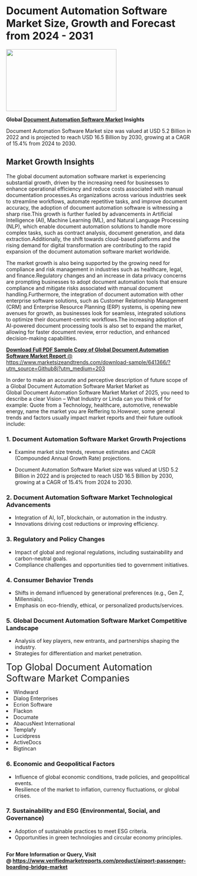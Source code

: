 <H1>Document Automation Software Market Size, Growth and Forecast from 2024 - 2031</H1><img class="aligncenter size-medium wp-image-584254" src="https://thirdeyenews.in/wp-content/uploads/2024/09/Global-Market-Research-300x168.jpeg" alt="" width="300" height="168" /><p><strong>Global&nbsp;<a href="https://www.marketsizeandtrends.com/download-sample/641366/?utm_source=Github8j?utm_medium=203">Document Automation Software Market</a> Insights</strong></p><p>Document Automation Software Market size was valued at USD 5.2 Billion in 2022 and is projected to reach USD 16.5 Billion by 2030, growing at a CAGR of 15.4% from 2024 to 2030.</p><p><h2>Market Growth Insights</h2> <p>The global document automation software market is experiencing substantial growth, driven by the increasing need for businesses to enhance operational efficiency and reduce costs associated with manual documentation processes.As organizations across various industries seek to streamline workflows, automate repetitive tasks, and improve document accuracy, the adoption of document automation software is witnessing a sharp rise.This growth is further fueled by advancements in Artificial Intelligence (AI), Machine Learning (ML), and Natural Language Processing (NLP), which enable document automation solutions to handle more complex tasks, such as contract analysis, document generation, and data extraction.Additionally, the shift towards cloud-based platforms and the rising demand for digital transformation are contributing to the rapid expansion of the document automation software market worldwide.</p> <p><a href="#sample-download"></a></p> <p>The market growth is also being supported by the growing need for compliance and risk management in industries such as healthcare, legal, and finance.Regulatory changes and an increase in data privacy concerns are prompting businesses to adopt document automation tools that ensure compliance and mitigate risks associated with manual document handling.Furthermore, the integration of document automation with other enterprise software solutions, such as Customer Relationship Management (CRM) and Enterprise Resource Planning (ERP) systems, is opening new avenues for growth, as businesses look for seamless, integrated solutions to optimize their document-centric workflows.The increasing adoption of AI-powered document processing tools is also set to expand the market, allowing for faster document review, error reduction, and enhanced decision-making capabilities.</p> <p><a href="#more-info"></p><p><span class=""><strong>Download Full PDF Sample Copy of Global Document Automation Software Market Report</strong> @ <a href="https://www.marketsizeandtrends.com/download-sample/641366/?utm_source=Github8j?utm_medium=203" target="_blank">https://www.marketsizeandtrends.com/download-sample/641366/?utm_source=Github8j?utm_medium=203</a></span></p><p>In order to make an accurate and perceptive description of future scope of a Global&nbsp;Document Automation Software Market Market as Global&nbsp;Document Automation Software Market Market of 2025, you need to describe a clear Vision &ndash; What Industry or Linda can you think of for example: Quote from a Technology, healthcare, automotive, renewable energy, name the market you are Reffering to.However, some general trends and factors usually impact market reports and their future outlook include:</p><h3>1.&nbsp;<strong>Document Automation Software Market Growth Projections</strong></h3><ul><li>Examine market size trends, revenue estimates and CAGR (Compounded Annual Growth Rate) projections.</li><li><p>Document Automation Software Market size was valued at USD 5.2 Billion in 2022 and is projected to reach USD 16.5 Billion by 2030, growing at a CAGR of 15.4% from 2024 to 2030.</p></li></ul><h3>2.&nbsp;<strong>Document Automation Software Market Technological Advancements</strong></h3><ul><li>Integration of AI, IoT, blockchain, or automation in the industry.</li><li>Innovations driving cost reductions or improving efficiency.</li></ul><h3>3.&nbsp;<strong>Regulatory and Policy Changes</strong></h3><ul><li>Impact of global and regional regulations, including sustainability and carbon-neutral goals.</li><li>Compliance challenges and opportunities tied to government initiatives.</li></ul><h3>4.&nbsp;<strong>Consumer Behavior Trends</strong></h3><ul><li>Shifts in demand influenced by generational preferences (e.g., Gen Z, Millennials).</li><li>Emphasis on eco-friendly, ethical, or personalized products/services.</li></ul><h3>5.&nbsp;<strong>Global Document Automation Software Market Competitive Landscape</strong></h3><ul><li>Analysis of key players, new entrants, and partnerships shaping the industry.</li><li>Strategies for differentiation and market penetration.</li></ul><p data-pm-slice="1 1 []"><span style="color: inherit; font-family: inherit; font-size: 25px;">Top Global Document Automation Software Market Companies</span></p><div class="" data-test-id=""><p><li>Windward</li><li> Dialog Enterprises</li><li> Ecrion Software</li><li> Flackon</li><li> Documate</li><li> AbacusNext International</li><li> Templafy</li><li> Lucidpress</li><li> ActiveDocs</li><li> Bigtincan</li></p></div><h3>6.&nbsp;<strong>Economic and Geopolitical Factors</strong></h3><ul><li>Influence of global economic conditions, trade policies, and geopolitical events.</li><li>Resilience of the market to inflation, currency fluctuations, or global crises.</li></ul><h3>7.&nbsp;<strong>Sustainability and ESG (Environmental, Social, and Governance)</strong></h3><ul><li>Adoption of sustainable practices to meet ESG criteria.</li><li>Opportunities in green technologies and circular economy principles.</li></ul><h2><strong style="font-size: 14px;">For More Information or Query, Visit @&nbsp;</strong><a style="background-color: #ffffff; font-size: 14px;" href="https://www.marketsizeandtrends.com/report/document-automation-software-market/" target="_blank">https://www.verifiedmarketreports.com/product/airport-passenger-boarding-bridge-market</a></h2>